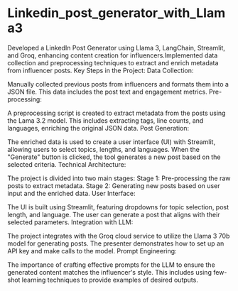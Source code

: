 # Linkedin_post_generator_with_Llama3
Developed a LinkedIn Post Generator using Llama 3, LangChain, Streamlit, and Groq, enhancing content creation for influencers.Implemented data collection and preprocessing techniques to extract and enrich metadata from influencer posts.
Key Steps in the Project:
Data Collection:

Manually collected previous posts from influencers and formats them into a JSON file. This data includes the post text and engagement metrics.
Pre-processing:

A preprocessing script is created to extract metadata from the posts using the Lama 3.2 model. This includes extracting tags, line counts, and languages, enriching the original JSON data.
Post Generation:

The enriched data is used to create a user interface (UI) with Streamlit, allowing users to select topics, lengths, and languages. When the "Generate" button is clicked, the tool generates a new post based on the selected criteria.
Technical Architecture:

The project is divided into two main stages:
Stage 1: Pre-processing the raw posts to extract metadata.
Stage 2: Generating new posts based on user input and the enriched data.
User Interface:

The UI is built using Streamlit, featuring dropdowns for topic selection, post length, and language. The user can generate a post that aligns with their selected parameters.
Integration with LLM:

The project integrates with the Groq cloud service to utilize the Llama 3 70b model for generating posts. The presenter demonstrates how to set up an API key and make calls to the model.
Prompt Engineering:

The importance of crafting effective prompts for the LLM to ensure the generated content matches the influencer's style. This includes using few-shot learning techniques to provide examples of desired outputs.
